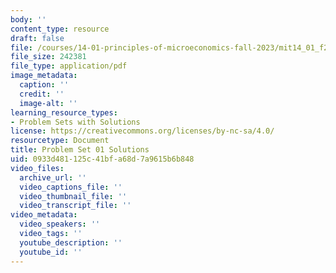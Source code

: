 ```yaml
---
body: ''
content_type: resource
draft: false
file: /courses/14-01-principles-of-microeconomics-fall-2023/mit14_01_f23_pset1sol.pdf
file_size: 242381
file_type: application/pdf
image_metadata:
  caption: ''
  credit: ''
  image-alt: ''
learning_resource_types:
- Problem Sets with Solutions
license: https://creativecommons.org/licenses/by-nc-sa/4.0/
resourcetype: Document
title: Problem Set 01 Solutions
uid: 0933d481-125c-41bf-a68d-7a9615b6b848
video_files:
  archive_url: ''
  video_captions_file: ''
  video_thumbnail_file: ''
  video_transcript_file: ''
video_metadata:
  video_speakers: ''
  video_tags: ''
  youtube_description: ''
  youtube_id: ''
---
```

